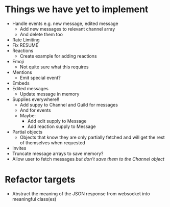 # Things we have yet to implement

* Handle events e.g. new message, edited message
  * Add new messages to relevant channel array
  * And delete them too
* Rate Limiting
* Fix RESUME
* Reactions
  * Create example for adding reactions
* Emoji
  * Not quite sure what this requires
* Mentions
  * Emit special event?
* Embeds
* Edited messages
  * Update message in memory
* Supplies everywhere!!
  * Add suppy to Channel and Guild for messages
  * And for events
  * Maybe:
    * Add edit supply to Message
    * Add reaction supply to Message
* Partial objects
  * Objects that know they are only partially fetched and will get the rest of
    themselves when requested
* Invites
* Truncate message arrays to save memory?
* Allow user to fetch messages *but don't save them to the Channel object*

# Refactor targets

* Abstract the meaning of the JSON response from websocket into meaningful class(es)
